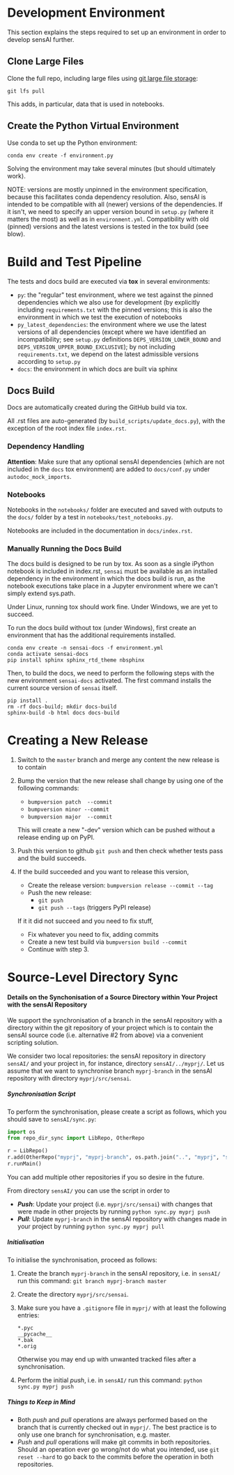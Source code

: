 # Development Environment

This section explains the steps required to set up an environment in order to develop sensAI further.

## Clone Large Files

Clone the full repo, including large files using [git large file storage](https://git-lfs.github.com):

    git lfs pull

This adds, in particular, data that is used in notebooks.

## Create the Python Virtual Environment

Use conda to set up the Python environment:

    conda env create -f environment.py

Solving the environment may take several minutes (but should ultimately work).

NOTE: versions are mostly unpinned in the environment specification, because this facilitates conda dependency resolution. Also, sensAI is intended to be compatible with all (newer) versions of the dependencies. If it isn't, we need to specify  an upper version bound in `setup.py` (where it matters the most) as well as in `environment.yml`. Compatibility with old (pinned) versions and the latest versions is tested in the tox build (see blow).

# Build and Test Pipeline

The tests and docs build are executed via **tox** in several environments:
* `py`: the "regular" test environment, where we test against the pinned dependencies which we also use for development (by explicitly including `requirements.txt` with the pinned versions; this is also the environment in which we test the execution of notebooks
* `py_latest_dependencies`: the environment where we use the latest versions of all dependencies (except where we have identified an incompatibility; see `setup.py` definitions `DEPS_VERSION_LOWER_BOUND` and `DEPS_VERSION_UPPER_BOUND_EXCLUSIVE`); by not including `requirements.txt`, we depend on the latest admissible versions according to `setup.py`
* `docs`: the environment in which docs are built via sphinx 

## Docs Build

Docs are automatically created during the GitHub build via tox.

All .rst files are auto-generated (by `build_scripts/update_docs.py`), with the exception of the root index file  `index.rst`.

### Dependency Handling

**Attention**: Make sure that any optional sensAI dependencies (which are not included in the `docs` tox environment) are added to `docs/conf.py` under `autodoc_mock_imports`.

### Notebooks

Notebooks in the `notebooks/` folder are executed and saved with outputs to the `docs/` folder by a test in `notebooks/test_notebooks.py`.

Notebooks are included in the documentation in `docs/index.rst`.

### Manually Running the Docs Build

The docs build is designed to be run by tox. As soon as a single iPython notebook is included in index.rst, `sensai` must be available as an installed dependency in the environment in which the docs build is run, as the notebook executions take place in a Jupyter environment where we can't simply extend sys.path. 

Under Linux, running tox should work fine. Under Windows, we are yet to succeed.

To run the docs build without tox (under Windows), first create an environment that has the additional requirements installed.

    conda env create -n sensai-docs -f environment.yml
    conda activate sensai-docs
    pip install sphinx sphinx_rtd_theme nbsphinx

Then, to build the docs, we need to perform the following steps with the new environment `sensai-docs` activated. The first command installs the current source version of  `sensai` itself.

    pip install .
    rm -rf docs-build; mkdir docs-build
    sphinx-build -b html docs docs-build

# Creating a New Release

1. Switch to the `master` branch and merge any content the new release is to contain

2. Bump the version that the new release shall change by using one of the following commands:

   * `bumpversion patch  --commit`
   * `bumpversion minor --commit`
   * `bumpversion major  --commit`

   This will create a new "-dev" version which can be pushed without a release ending up on PyPI.

3. Push this version to github
   `git push`
   and then check whether tests pass and the build succeeds.

4. If the build succeeded and you want to release this version, 

   * Create the release version:
     `bumpversion release --commit --tag`
   * Push the new release:
     * `git push`
     * `git push --tags` (triggers PyPI release)

   If it it did not succeed and you need to fix stuff, 

   * Fix whatever you need to fix, adding commits
   * Create a new test build via
     `bumpversion build --commit`
   * Continue with step 3.

# Source-Level Directory Sync

#### Details on the Synchonisation of a Source Directory within Your Project with the sensAI Repository

We support the synchronisation of a branch in the sensAI repository with a directory within the git repository of your project which is to contain the sensAI source code (i.e. alternative #2 from above) via a convenient scripting solution.

We consider two local repositories: the sensAI repository in directory `sensAI/` and your project in, for instance, directory `sensAI/../myprj/`. Let us assume that we want to synchronise branch `myprj-branch` in the sensAI repository with directory `myprj/src/sensai`.

##### Synchronisation Script

To perform the synchronisation, please create a script as follows, which you should save to `sensAI/sync.py`:

```python
import os
from repo_dir_sync import LibRepo, OtherRepo

r = LibRepo()
r.add(OtherRepo("myprj", "myprj-branch", os.path.join("..", "myprj", "src", "sensai")))
r.runMain()
```

You can add multiple other repositories if you so desire in the future.

From directory `sensAI/` you can use the script in order to 

* ***Push***: Update your project (i.e. `myprj/src/sensai`) with changes that were made in other projects by running `python sync.py myprj push`
* ***Pull***: Update `myprj-branch` in the sensAI repository with changes made in your project by running `python sync.py myprj pull`

##### Initialisation

To initialise the synchronisation, proceed as follows:

1. Create the branch `myprj-branch` in the sensAI repository, i.e. in `sensAI/` run this command:
   `git branch myprj-branch master`
2. Create the directory `myprj/src/sensai`.
3. Make sure you have a `.gitignore` file in `myprj/` with at least the following entries:

       *.pyc
       __pycache__
       *.bak
       *.orig

   Otherwise you may end up with unwanted tracked files after a synchronisation.
4. Perform the initial *push*, i.e. in `sensAI/` run this command:
   `python sync.py myprj push`

##### Things to Keep in Mind

* Both *push* and *pull* operations are always performed based on the branch that is currently checked out in `myprj/`. The best practice is to only use one branch for synchronisation, e.g. master.
* *Push* and *pull* operations will make git commits in both repositories. Should an operation ever go wrong/not do what you intended, use `git reset --hard` to go back to the commits before the operation in both repositories.